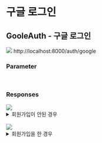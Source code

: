 # 구글 로그인

## GooleAuth - 구글 로그인

<img src="https://img.shields.io/badge/GET-green?style=plastic&logo=appveyor&logo=GET"/> http://localhost:8000/auth/google

### Parameter

<br>

### Responses

<img src="https://img.shields.io/badge/200-519800?style=plastic&logo=appveyor&logo=200"/>

<details>
<summary>회원가입이 안된 경우</summary>
<div markdown="1">

```json
{
  "message": "회원가입 먼저 진행해야합니다",
  "user": {
    "provider": "google",
    "providerId": "106270221121024541355",
    "email": "email@email.com",
    "name": "이름",
    "profile_image": "프로필 이미지 링크 ex) https://~~~~.com/~~~"
  }
}
```

</div>
</details>

<br>

<img src="https://img.shields.io/badge/200-519800?style=plastic&logo=appveyor&logo=200"/> 
<details>
<summary>회원가입을 한 경우</summary>
<div markdown="1">

```json
{
  "message": "Google login success",
  "token": "토큰 값"
}
```

</div>
</details>
